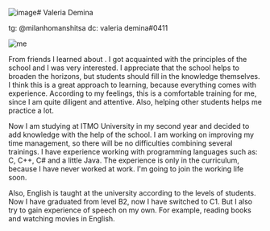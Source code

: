 ![image](https://github.com/lerchonok/rsschool-cv/assets/91780226/77231d13-125b-4d09-9d96-898425259d0b)# Valeria Demina

tg: @milanhomanshitsa
dc: valeria demina#0411

![me](![image](https://github.com/lerchonok/rsschool-cv/assets/91780226/cac725d3-1aaf-4e62-a2ba-6c180e7577f9))

From friends I learned about . I got acquainted with the principles of the school and I was very interested. I appreciate that the school helps to broaden the horizons, but students should fill in the knowledge themselves. I think this is a great approach to learning, because everything comes with experience. According to my feelings, this is a comfortable training for me, since I am quite diligent and attentive. Also, helping other students helps me practice a lot.

Now I am studying at ITMO University in my second year and decided to add knowledge with the help of the school. I am working on improving my time management, so there will be no difficulties combining several trainings. I have experience working with programming languages such as: C, C++, C# and a little Java. The experience is only in the curriculum, because I have never worked at work. I'm going to join the working life soon.

Also, English is taught at the university according to the levels of students. Now I have graduated from level B2, now I have switched to C1. But I also try to gain experience of speech on my own. For example, reading books and watching movies in English.
